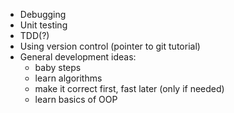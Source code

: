 * Debugging
* Unit testing
* TDD(?)
* Using version control (pointer to git tutorial)
* General development ideas:
  * baby steps
  * learn algorithms
  * make it correct first, fast later (only if needed)
  * learn basics of OOP
